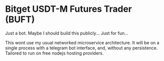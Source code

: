 # Bitget USDT-M Futures Trader (BUFT)

Just a bot. Maybe I should build this publicly... Just for fun...

This wont use my usual networked microservice architecture. It will be on a single process with a telegram bot interface, and, without any persistence. Tailored to run on free nodejs hosting providers.